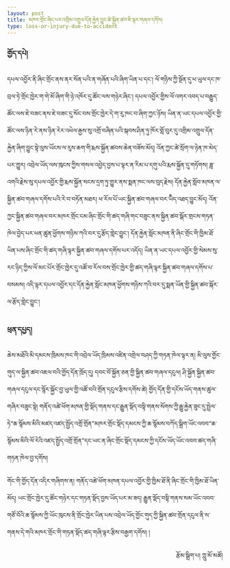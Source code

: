 ```yaml
---
layout: post
title: མཁར་གྲོང་ཞིང་པར་འགྲིམ་འགྲུལ་དོན་རྐྱེན་བྱུང་ཚེ་སྐྱིན་ཚབ་ཇི་ལྟར་གཞལ་དགོས།
type: loss-or-injury-due-to-accident
---
```

### གྱོད་དཔེ།

དཔལ་འབྱོར་ནི་ཞིང་གྲོང་ནས་ནར་སོན་པའི་ན་གཞོན་པའི་ཞིག་ཡིན་པ་དང་། ལོ་གཉིས་ཀྱི་སྔོན་དུ་ཕ་ཡུལ་དང་ཁ་བྲལ་ཏེ་གྲོང་ཁྱེར་ག་གེ་མོ་ཞིག་གི་ཉེ་འཁོར་དུ་ཚོང་ལས་གཉེར་ཞིང་། དཔལ་འབྱོར་གྱིས་ལོ་འགར་འབད་པ་བརྒྱུད་ཚོང་ལས་ཇེ་བཟང་ནས་ཇེ་བཟང་དུ་སོང་བས་གྲོང་ཁྱེར་དེ་ག་རུ་ཁང་བ་ཞིག་ཀྱང་ཉོས། ཡིན་ན་ཡང་དཔལ་འབྱོར་གྱི་ཚོང་ལས་ཉིན་རེ་ནས་ཉིན་རེར་འཕེལ་རྒྱས་སུ་འགྲོ་བཞིན་པའི་སྐབས་ཤིན་ཏུ་ཁོར་གློ་བུར་དུ་འགྲིམ་འགྲུལ་དོན་རྐྱེན་ཞིག་བྱུང་སྟེ་ལུས་ཡོངས་ལ་རུས་ཆག་གི་རྨས་སྐྱོན་ཚབས་ཆེན་བཟོས་མོད། འོན་ཀྱང་ཚེ་སྲོག་ལ་ཉེན་ཁ་མེད་པར་གྱུར། འབྲེལ་ཡོད་ལས་ཁུངས་ཀྱིས་གསལ་འབྱེད་བྱས་པ་ལྟར་ན་རིམ་པ་དགུ་པའི་རྨས་སྐྱོན་དུ་གཏོགས། ཟླ་འགའི་རྗེས་སུ་དཔལ་འབྱོར་གྱི་རྨས་སྐྱོན་སངས་དྲག་ཏུ་གྱུར་ནས་སྨན་ཁང་ལས་བུད་རྗེས། དོན་རྐྱེན་སློབ་མཁན་ལ་སྐྱིན་ཚབ་གཞལ་དགོས་པའི་རེ་བ་བཏོན་མཐར། ཕ་རོལ་པོ་ཡང་སྐྱིན་ཚབ་གཞལ་བར་ཡིིད་འཐད་བྱུང་མོད། འོན་ཀྱང་སྐྱིན་ཚབ་གཞལ་བར་མཁར་གྲོང་ངམ་ཞིང་གྲོང་གི་ཚད་གཞི་གང་བཟུང་ནས་སྐྱིན་ཚབ་སྒོར་གྲངས་གཏན་ཁེལ་བྱེད་པར་ཕན་ཚུན་ཕྱོགས་གཉིས་ཀའི་བར་དུ་རྩོད་གླེང་བྱུང་། དོན་རྐྱེན་སློང་མཁན་ནི་ཞིང་གྲོང་གི་ཁྱིམ་ཐོ་ཡིན་པས་ཞིང་གྲོང་གི་ཚད་གཞི་ལྟར་སྐྱིན་ཚབ་གཞལ་དགོས་པར་འདོད། ཡིན་ན་ཡང་དཔལ་འབྱོར་གྱི་སེམས་སུ་རང་ཉིད་ཀྱིས་ལོ་མང་པོར་གྲོང་ཁྱེར་དུ་འཚོ་བ་རོལ་བས་གྲོང་ཁྱེར་གྱི་ཚད་གཞི་ལྟར་སྐྱིན་ཚབ་གཞལ་དགོས་པ་བསམས། འདི་ལྟར་དཔལ་འབྱོར་དང་དོན་རྐྱེན་སློང་མཁན་ཕྱོགས་གཉིས་ཀའི་བར་དུ་སྨན་ཡོན་གྱི་སྐྱིན་ཚབ་སྐོར་ལ་རྩོད་གླེང་བྱུང་།

### ཕྲན་དཔྱད།

ཆེས་མཐོའི་མི་དམངས་ཁྲིམས་ཁང་གི་འབྲེལ་ཡོད་ཁྲིམས་འཛིན་འགྲེལ་བཤད་ཀྱི་གཏན་ཁེལ་ལྟར་ན། མི་ལུས་གྱོང་གུད་ལ་སྐྱིན་ཚབ་འཇལ་བའི་གྱོད་དོན་ཁྲོད་དུ། དབང་བོ་སྐྱོན་ཅན་གྱི་སྐྱིན་ཚབ་གཞལ་དངུལ། ཤི་སྐྱོན་སྐྱིན་ཚབ་གཞལ་དངུལ་དང་སྙོར་སྐྱོང་བྱ་ཡུལ་གྱི་འཚོ་བའི་གྲོན་དངུལ་རྩིས་དགོས་ཚེ། གྱོད་དོན་གྱི་དངོས་ཡོད་གནས་ཚུལ་གཞིར་བཟུང་སྟེ། གནོད་འཚེ་ཕོག་མཁན་གྱི་སྡོད་གནས་དང་རྒྱུན་སྡོད་བསྟི་གནས་སོགས་ཀྱི་རྒྱུ་རྐྱེན་ཟུང་དུ་སྤྲེལ་ཏེ“ཆ་སྙོམས་མིའི་མཛད་འཛད་སྤྱོད་འགྲོ་གྲོན”མཁར་གྲོང་སྡོད་དམངས་ཀྱི་ཆ་སྙོམས་བཀོད་སྒྲིག་ཡོང་འབབ“ཆ་སྙོམས་མིའི་ལོ་རེའི་འཛད་སྤྱོད་འགྲོ་གྲོན”དང་ཡང་ན་ཞིང་གྲོང་སྡོད་དམངས་ཀྱི་དངོས་ཡོད་ཡོང་འབབ་ཚད་གཞི་གཏན་ཁེལ་བྱ་དགོས།

གོང་གི་གྱོད་དོན་འདིར་གཞིགས་ན། གནོད་འཚེ་ཕོག་མཁན་དཔལ་འབྱོར་གྱི་ཁྱིམ་ཐོ་ནི་ཞིང་གྲོང་གི་ཁྱིམ་ཐོ་ཡིན་མོད། ཡང་གྲོང་ཁྱེར་དུ་ཚོང་གཉེར་དང་གཏན་སྡོད་བྱས་ཡོད་པར་མ་ཟད། རྒྱུན་སྡོད་བསྟི་གནས་སམ་ཡོང་འབབ་གཙོ་བོའི་ཆ་སྙོམས་ཀྱི་ཡོང་ཁུངས་ནི་གྲོང་ཁྱེར་ཡིན་པས་འབྲེལ་ཡོད་གྱོང་གུད་ཀྱི་སྐྱིན་ཚབ་གྲོན་དངུལ་ནི་ས་གནས་དེ་གའི་མཁར་གྲོང་གི་གཏན་སྡོད་ཚད་གཞི་ལྟར་རྩིས་བརྒྱག་དགོས། །
<div style="text-align:right">
རྩོམ་སྒྲིག་པ། ཀླུ་མོ་མཚོ།
</div>